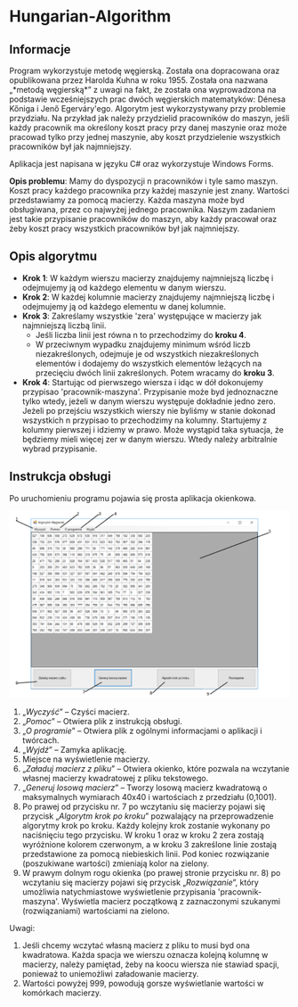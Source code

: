 # Hungarian-Algorithm

## Informacje
<p>Program wykorzystuje metodę węgierską. Została ona dopracowana oraz opublikowana przez Harolda Kuhna w roku 1955.
Została ona nazwana „*metodą węgierską*” z uwagi na fakt, że została ona wyprowadzona na podstawie wcześniejszych prac
dwóch węgierskich matematyków: Dénesa Kőniga i Jenő Egerváry'ego. Algorytm jest wykorzystywany przy problemie
przydziału. Na przykład jak należy przydzielid pracowników do maszyn, jeśli każdy pracownik ma określony koszt pracy przy
danej maszynie oraz może pracowad tylko przy jednej maszynie, aby koszt przydzielenie wszystkich pracowników był jak
najmniejszy.</p>

Aplikacja jest napisana w języku C# oraz wykorzystuje Windows Forms.

**Opis problemu**: Mamy do dyspozycji n pracowników i tyle samo maszyn. Koszt pracy każdego pracownika przy każdej
maszynie jest znany. Wartości przedstawiamy za pomocą macierzy. Każda maszyna może byd obsługiwana, przez co
najwyżej jednego pracownika. Naszym zadaniem jest takie przypisanie pracowników do maszyn, aby każdy pracował oraz
żeby koszt pracy wszystkich pracowników był jak najmniejszy.

## Opis algorytmu
* **Krok 1**: W każdym wierszu macierzy znajdujemy najmniejszą liczbę i odejmujemy ją od każdego elementu w
danym wierszu.
* **Krok 2**: W każdej kolumnie macierzy znajdujemy najmniejszą liczbę i odejmujemy ją od każdego elementu w danej
kolumnie.
* **Krok 3**: Zakreślamy wszystkie 'zera' występujące w macierzy jak najmniejszą liczbą linii.
  * Jeśli liczba linii jest równa n to przechodzimy do **kroku 4**.
  * W przeciwnym wypadku znajdujemy minimum wśród liczb niezakreślonych, odejmuje je od wszystkich
niezakreślonych elementów i dodajemy do wszystkich elementów leżących na przecięciu dwóch linii
zakreślonych. Potem wracamy do **kroku 3**.
* **Krok 4**: Startując od pierwszego wiersza i idąc w dół dokonujemy przypisao 'pracownik-maszyna'. Przypisanie
może byd jednoznaczne tylko wtedy, jeżeli w danym wierszu występuje dokładnie jedno zero. Jeżeli po przejściu
wszystkich wierszy nie byliśmy w stanie dokonad wszystkich n przypisao to przechodzimy na kolumny. Startujemy
z kolumny pierwszej i idziemy w prawo. Może wystąpid taka sytuacja, że będziemy mieli więcej zer w danym
wierszu. Wtedy należy arbitralnie wybrad przypisanie.

## Instrukcja obsługi
Po uruchomieniu programu pojawia się prosta aplikacja okienkowa.

![Wygląd aplikacji](Wyglad_Aplikacji.png)

1. „*Wyczyść*” – Czyści macierz.
2. „*Pomoc*” – Otwiera plik z instrukcją obsługi.
3. „*O programie*” – Otwiera plik z ogólnymi informacjami o aplikacji i twórcach.
4. „*Wyjdź*” – Zamyka aplikację.
5. Miejsce na wyświetlenie macierzy.
6. „*Załaduj macierz z pliku*” – Otwiera okienko, które pozwala na wczytanie własnej macierzy kwadratowej z pliku
tekstowego.
7. „*Generuj losową macierz*” – Tworzy losową macierz kwadratową o maksymalnych wymiarach 40x40 i wartościach
z przedziału (0,1001).
8. Po prawej od przycisku nr. 7 po wczytaniu się macierzy pojawi się przycisk „*Algorytm krok po kroku*” pozwalający
na przeprowadzenie algorytmy krok po kroku. Każdy kolejny krok zostanie wykonany po naciśnięciu tego
przycisku. W kroku 1 oraz w kroku 2 zera zostają wyróżnione kolorem czerwonym, a w kroku 3 zakreślone linie
zostają przedstawione za pomocą niebieskich linii. Pod koniec rozwiązanie (poszukiwane wartości) zmieniają kolor
na zielony.
9. W prawym dolnym rogu okienka (po prawej stronie przycisku nr. 8) po wczytaniu się macierzy pojawi się przycisk
„*Rozwiązanie*”, który umożliwia natychmiastowe wyświetlenie przypisania 'pracownik-maszyna'. Wyświetla
macierz początkową z zaznaczonymi szukanymi (rozwiązaniami) wartościami na zielono.

Uwagi:
1. Jeśli chcemy wczytać własną macierz z pliku to musi byd ona kwadratowa. Każda spacja we wierszu oznacza
kolejną kolumnę w macierzy, należy pamiętad, żeby na koocu wiersza nie stawiad spacji, ponieważ to uniemożliwi
załadowanie macierzy.
2. Wartości powyżej 999, powodują gorsze wyświetlanie wartości w komórkach macierzy.
